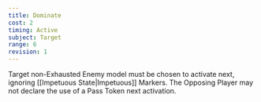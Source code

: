 ```yaml
---
title: Dominate
cost: 2
timing: Active
subject: Target
range: 6
revision: 1
---
```

Target non-Exhausted Enemy model must be chosen to activate next, ignoring [[Impetuous State|Impetuous]] Markers.
The Opposing Player may not declare the use of a Pass Token next activation.